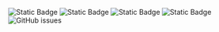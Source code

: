 ![Static Badge](https://img.shields.io/badge/blacklists-60-000000) ![Static Badge](https://img.shields.io/badge/blacklisted-3047047-cc0000) ![Static Badge](https://img.shields.io/badge/whitelisted-2242-00CC00) ![Static Badge](https://img.shields.io/badge/streaming_blacklist-28106-000000) ![GitHub issues](https://img.shields.io/github/issues/fabriziosalmi/blacklists)
